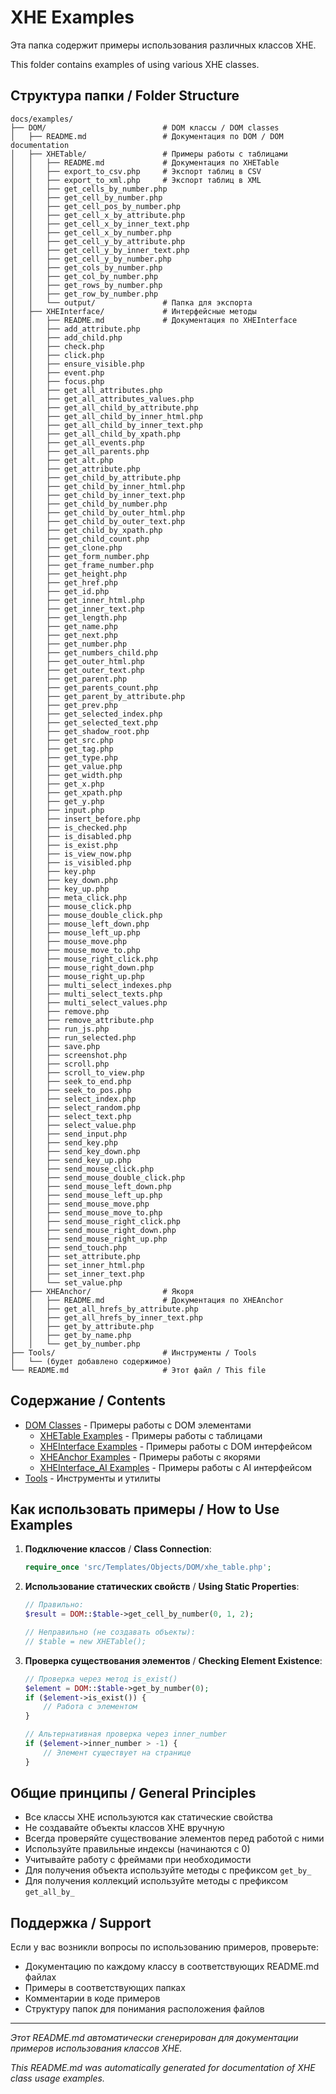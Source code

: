 # XHE Examples

Эта папка содержит примеры использования различных классов XHE.

This folder contains examples of using various XHE classes.

## Структура папки / Folder Structure

```
docs/examples/
├── DOM/                          # DOM классы / DOM classes
│   ├── README.md                 # Документация по DOM / DOM documentation
│   ├── XHETable/                 # Примеры работы с таблицами
│   │   ├── README.md             # Документация по XHETable
│   │   ├── export_to_csv.php     # Экспорт таблиц в CSV
│   │   ├── export_to_xml.php     # Экспорт таблиц в XML
│   │   ├── get_cells_by_number.php
│   │   ├── get_cell_by_number.php
│   │   ├── get_cell_pos_by_number.php
│   │   ├── get_cell_x_by_attribute.php
│   │   ├── get_cell_x_by_inner_text.php
│   │   ├── get_cell_x_by_number.php
│   │   ├── get_cell_y_by_attribute.php
│   │   ├── get_cell_y_by_inner_text.php
│   │   ├── get_cell_y_by_number.php
│   │   ├── get_cols_by_number.php
│   │   ├── get_col_by_number.php
│   │   ├── get_rows_by_number.php
│   │   ├── get_row_by_number.php
│   │   └── output/               # Папка для экспорта
│   ├── XHEInterface/             # Интерфейсные методы
│   │   ├── README.md             # Документация по XHEInterface
│   │   ├── add_attribute.php
│   │   ├── add_child.php
│   │   ├── check.php
│   │   ├── click.php
│   │   ├── ensure_visible.php
│   │   ├── event.php
│   │   ├── focus.php
│   │   ├── get_all_attributes.php
│   │   ├── get_all_attributes_values.php
│   │   ├── get_all_child_by_attribute.php
│   │   ├── get_all_child_by_inner_html.php
│   │   ├── get_all_child_by_inner_text.php
│   │   ├── get_all_child_by_xpath.php
│   │   ├── get_all_events.php
│   │   ├── get_all_parents.php
│   │   ├── get_alt.php
│   │   ├── get_attribute.php
│   │   ├── get_child_by_attribute.php
│   │   ├── get_child_by_inner_html.php
│   │   ├── get_child_by_inner_text.php
│   │   ├── get_child_by_number.php
│   │   ├── get_child_by_outer_html.php
│   │   ├── get_child_by_outer_text.php
│   │   ├── get_child_by_xpath.php
│   │   ├── get_child_count.php
│   │   ├── get_clone.php
│   │   ├── get_form_number.php
│   │   ├── get_frame_number.php
│   │   ├── get_height.php
│   │   ├── get_href.php
│   │   ├── get_id.php
│   │   ├── get_inner_html.php
│   │   ├── get_inner_text.php
│   │   ├── get_length.php
│   │   ├── get_name.php
│   │   ├── get_next.php
│   │   ├── get_number.php
│   │   ├── get_numbers_child.php
│   │   ├── get_outer_html.php
│   │   ├── get_outer_text.php
│   │   ├── get_parent.php
│   │   ├── get_parents_count.php
│   │   ├── get_parent_by_attribute.php
│   │   ├── get_prev.php
│   │   ├── get_selected_index.php
│   │   ├── get_selected_text.php
│   │   ├── get_shadow_root.php
│   │   ├── get_src.php
│   │   ├── get_tag.php
│   │   ├── get_type.php
│   │   ├── get_value.php
│   │   ├── get_width.php
│   │   ├── get_x.php
│   │   ├── get_xpath.php
│   │   ├── get_y.php
│   │   ├── input.php
│   │   ├── insert_before.php
│   │   ├── is_checked.php
│   │   ├── is_disabled.php
│   │   ├── is_exist.php
│   │   ├── is_view_now.php
│   │   ├── is_visibled.php
│   │   ├── key.php
│   │   ├── key_down.php
│   │   ├── key_up.php
│   │   ├── meta_click.php
│   │   ├── mouse_click.php
│   │   ├── mouse_double_click.php
│   │   ├── mouse_left_down.php
│   │   ├── mouse_left_up.php
│   │   ├── mouse_move.php
│   │   ├── mouse_move_to.php
│   │   ├── mouse_right_click.php
│   │   ├── mouse_right_down.php
│   │   ├── mouse_right_up.php
│   │   ├── multi_select_indexes.php
│   │   ├── multi_select_texts.php
│   │   ├── multi_select_values.php
│   │   ├── remove.php
│   │   ├── remove_attribute.php
│   │   ├── run_js.php
│   │   ├── run_selected.php
│   │   ├── save.php
│   │   ├── screenshot.php
│   │   ├── scroll.php
│   │   ├── scroll_to_view.php
│   │   ├── seek_to_end.php
│   │   ├── seek_to_pos.php
│   │   ├── select_index.php
│   │   ├── select_random.php
│   │   ├── select_text.php
│   │   ├── select_value.php
│   │   ├── send_input.php
│   │   ├── send_key.php
│   │   ├── send_key_down.php
│   │   ├── send_key_up.php
│   │   ├── send_mouse_click.php
│   │   ├── send_mouse_double_click.php
│   │   ├── send_mouse_left_down.php
│   │   ├── send_mouse_left_up.php
│   │   ├── send_mouse_move.php
│   │   ├── send_mouse_move_to.php
│   │   ├── send_mouse_right_click.php
│   │   ├── send_mouse_right_down.php
│   │   ├── send_mouse_right_up.php
│   │   ├── send_touch.php
│   │   ├── set_attribute.php
│   │   ├── set_inner_html.php
│   │   ├── set_inner_text.php
│   │   └── set_value.php
│   ├── XHEAnchor/                # Якоря
│   │   ├── README.md             # Документация по XHEAnchor
│   │   ├── get_all_hrefs_by_attribute.php
│   │   ├── get_all_hrefs_by_inner_text.php
│   │   ├── get_by_attribute.php
│   │   ├── get_by_name.php
│   │   └── get_by_number.php
├── Tools/                        # Инструменты / Tools
│   └── (будет добавлено содержимое)
└── README.md                     # Этот файл / This file
```

## Содержание / Contents

- [DOM Classes](DOM/) - Примеры работы с DOM элементами
  - [XHETable Examples](DOM/XHETable/) - Примеры работы с таблицами
  - [XHEInterface Examples](DOM/XHEInterface/) - Примеры работы с DOM интерфейсом
  - [XHEAnchor Examples](DOM/XHEAnchor/) - Примеры работы с якорями
  - [XHEInterface_AI Examples](DOM/XHEInterface_AI/) - Примеры работы с AI интерфейсом
- [Tools](Tools/) - Инструменты и утилиты

## Как использовать примеры / How to Use Examples

1. **Подключение классов** / **Class Connection**:
   ```php
   require_once 'src/Templates/Objects/DOM/xhe_table.php';
   ```

2. **Использование статических свойств** / **Using Static Properties**:
   ```php
   // Правильно:
   $result = DOM::$table->get_cell_by_number(0, 1, 2);
   
   // Неправильно (не создавать объекты):
   // $table = new XHETable();
   ```

3. **Проверка существования элементов** / **Checking Element Existence**:
   ```php
   // Проверка через метод is_exist()
   $element = DOM::$table->get_by_number(0);
   if ($element->is_exist()) {
       // Работа с элементом
   }
   
   // Альтернативная проверка через inner_number
   if ($element->inner_number > -1) {
       // Элемент существует на странице
   }
   ```

## Общие принципы / General Principles

- Все классы XHE используются как статические свойства
- Не создавайте объекты классов XHE вручную
- Всегда проверяйте существование элементов перед работой с ними
- Используйте правильные индексы (начинаются с 0)
- Учитывайте работу с фреймами при необходимости
- Для получения объекта используйте методы с префиксом `get_by_`
- Для получения коллекций используйте методы с префиксом `get_all_by_`

## Поддержка / Support

Если у вас возникли вопросы по использованию примеров, проверьте:

- Документацию по каждому классу в соответствующих README.md файлах
- Примеры в соответствующих папках
- Комментарии в коде примеров
- Структуру папок для понимания расположения файлов

---

*Этот README.md автоматически сгенерирован для документации примеров использования классов XHE.*

*This README.md was automatically generated for documentation of XHE class usage examples.*